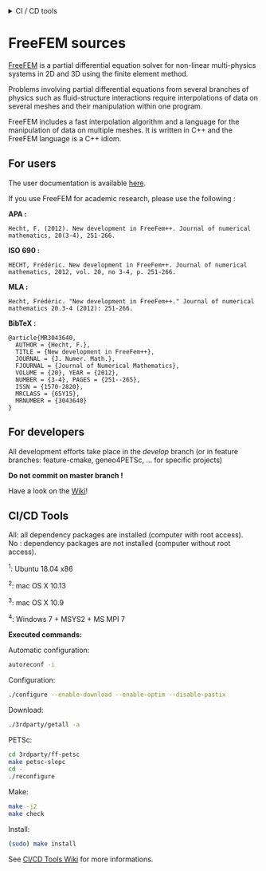 <!----------------------------------------------------------------------------------->
<!--- This file is part of FreeFem++.                                             --->
<!---                                                                             --->
<!--- FreeFem++ is free software: you can redistribute it and/or modify           --->
<!--- it under the terms of the GNU Lesser General Public License as published by --->
<!--- the Free Software Foundation, either version 3 of the License, or           --->
<!--- (at your option) any later version.                                         --->
<!---                                                                             --->
<!--- FreeFem++ is distributed in the hope that it will be useful,                --->
<!--- but WITHOUT ANY WARRANTY; without even the implied warranty of              --->
<!--- MERCHANTABILITY or FITNESS FOR A PARTICULAR PURPOSE.  See the               --->
<!--- GNU Lesser General Public License for more details.                         --->
<!---                                                                             --->
<!--- You should have received a copy of the GNU Lesser General Public License    --->
<!--- along with Foobar.  If not, see <http://www.gnu.org/licenses/>.             --->
<!----------------------------------------------------------------------------------->

<details>
<summary> CI / CD tools </summary>

| Codacy | Travis | LGTM | Coverity |
|:------:|:------:|:----:|:--------:|
| [![Codacy Badge](https://api.codacy.com/project/badge/Grade/710d25bb3c6040c19c3ff7c0f3201835)](https://www.codacy.com/app/sgarnotel/FreeFem-sources?utm_source=github.com&amp;utm_medium=referral&amp;utm_content=FreeFem/FreeFem-sources&amp;utm_campaign=Badge_Grade) | [![Build Status](https://travis-ci.org/FreeFem/FreeFem-sources.svg?branch=master)](https://travis-ci.org/FreeFem/FreeFem-sources) | [![Language grade: C/C++](https://img.shields.io/lgtm/grade/cpp/g/FreeFem/FreeFem-sources.svg?logo=lgtm&logoWidth=18)](https://lgtm.com/projects/g/FreeFem/FreeFem-sources/context:cpp) | <a href="https://scan.coverity.com/projects/freefem-freefem-sources"><img alt="Coverity Scan Build Status" src="https://scan.coverity.com/projects/15433/badge.svg"/></a> |

Jenkins:

| Branch | Ubuntu All<sup>1</sup> | Ubuntu No<sup>1</sup> | MacOSX All<sup>2</sup> | MacOSX No<sup>3</sup> | Windows 7 64bits<sup>4</sup> | Windows7 32bits<sup>4<sup> |
|:---:|:---:|:---:|:---:|:---:|:---:|:---:|
| Develop | [![Build Status](https://ci.inria.fr/freefem/buildStatus/icon?job=FreeFem-source-develop-UbuntuAll)](https://ci.inria.fr/freefem/job/FreeFem-source-develop-UbuntuAll/) | [![Build Status](https://ci.inria.fr/freefem/buildStatus/icon?job=FreeFem-source-develop-UbuntuNo)](https://ci.inria.fr/freefem/job/FreeFem-source-develop-UbuntuNo/) | [![Build Status](https://ci.inria.fr/freefem/buildStatus/icon?job=FreeFem-source-develop-MacOSXAll)](https://ci.inria.fr/freefem/job/FreeFem-source-develop-MacOSXAll/) | [![Build Status](https://ci.inria.fr/freefem/buildStatus/icon?job=FreeFem-source-develop-MacOSXNo)](https://ci.inria.fr/freefem/job/FreeFem-source-develop-MacOSXNo/) | [![Build Status](https://ci.inria.fr/freefem/buildStatus/icon?job=FreeFem-source-develop-Windows7)](https://ci.inria.fr/freefem/job/FreeFem-source-develop-Windows7) | [![Build Status](https://ci.inria.fr/freefem/buildStatus/icon?job=FreeFem-source-develop-Windows7-32)](https://ci.inria.fr/freefem/job/FreeFem-source-devlop-Windows7-32) |
| Master | [![Build Status](https://ci.inria.fr/freefem/buildStatus/icon?job=FreeFem-source-master-UbuntuAll)](https://ci.inria.fr/freefem/job/FreeFem-source-master-UbuntuAll/) | [![Build Status](https://ci.inria.fr/freefem/buildStatus/icon?job=FreeFem-source-master-UbuntuNo)](https://ci.inria.fr/freefem/job/FreeFem-source-master-UbuntuNo/) | [![Build Status](https://ci.inria.fr/freefem/buildStatus/icon?job=FreeFem-source-master-MacOSXAll)](https://ci.inria.fr/freefem/job/FreeFem-source-master-MacOSXAll/) | [![Build Status](https://ci.inria.fr/freefem/buildStatus/icon?job=FreeFem-source-master-MacOSXNo)](https://ci.inria.fr/freefem/job/FreeFem-source-master-MacOSXNo/) | [![Build Status](https://ci.inria.fr/freefem/buildStatus/icon?job=FreeFem-source-master-Windows7)](https://ci.inria.fr/freefem/job/FreeFem-source-master-Windows7) | [![Build Status](https://ci.inria.fr/freefem/buildStatus/icon?job=FreeFem-source-master-Windows7-32)](https://ci.inria.fr/freefem/job/FreeFem-source-master-Windows7-32) |

See [CI/CD Tools](#ci-cd-tools)
</details>

# FreeFEM sources

[FreeFEM](https://freefem.org) is a partial differential equation solver for non-linear multi-physics systems in 2D and 3D using the finite element method.

Problems involving partial differential equations from several branches of physics such as fluid-structure interactions require interpolations of data on several meshes and their manipulation within one program.

FreeFEM includes a fast interpolation algorithm and a language for the manipulation of data on multiple meshes. It is written in C++ and the FreeFEM language is a C++ idiom.

## For users

The user documentation is available [here](https://github.com/FreeFem/FreeFem-doc).

If you use FreeFEM for academic research, please use the following :

**APA :**
```
Hecht, F. (2012). New development in FreeFem++. Journal of numerical mathematics, 20(3-4), 251-266.
```

**ISO 690 :**
```
HECHT, Frédéric. New development in FreeFem++. Journal of numerical mathematics, 2012, vol. 20, no 3-4, p. 251-266.
```

**MLA :**
```
Hecht, Frédéric. "New development in FreeFem++." Journal of numerical mathematics 20.3-4 (2012): 251-266.
```

**BibTeX :**
```
@article{MR3043640,
  AUTHOR = {Hecht, F.},
  TITLE = {New development in FreeFem++},
  JOURNAL = {J. Numer. Math.},
  FJOURNAL = {Journal of Numerical Mathematics},
  VOLUME = {20}, YEAR = {2012},
  NUMBER = {3-4}, PAGES = {251--265},
  ISSN = {1570-2820},
  MRCLASS = {65Y15},
  MRNUMBER = {3043640}
}
```


## For developers

All development efforts take place in the _develop_ branch (or in feature branches: feature-cmake, geneo4PETSc, ... for specific projects)

**Do not commit on master branch !**

Have a look on the [Wiki](https://github.com/FreeFem/FreeFem-sources/wiki)!

## CI/CD Tools

All: all dependency packages are installed (computer with root access).<br/>
No : dependency packages are not installed (computer without root access).

<sup>1</sup>: Ubuntu 18.04 x86

<sup>2</sup>: mac OS X 10.13

<sup>3</sup>: mac OS X 10.9

<sup>4</sup>: Windows 7 + MSYS2 + MS MPI 7

__Executed commands:__

Automatic configuration:

```bash
autoreconf -i
```

Configuration:

```bash
./configure --enable-download --enable-optim --disable-pastix
```

Download:

```bash
./3rdparty/getall -a
```

PETSc:

```bash
cd 3rdparty/ff-petsc
make petsc-slepc
cd -
./reconfigure
```

Make:

```bash
make -j2
make check
```

Install:

```bash
(sudo) make install
```

See [CI/CD Tools Wiki](https://github.com/FreeFem/FreeFem-sources/wiki/CI-CD-Tools) for more informations.
